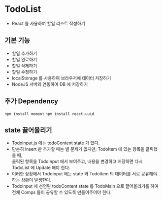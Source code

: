 # TodoList

- React 를 사용하여 할일 리스트 작성하기

## 기본 기능

- 할일 추가하기
- 할일 완료하기
- 할일 삭제하기
- 할일 수정하기
- localStorage 를 사용하여 브라우저에 데이터 저장하기
- NodeJS 서버와 연동하여 DB 에 저장하기

## 추가 Dependency

`npm install moment`
`npm install react-uuid`

## state 끌어올리기

- TodoInput.js 에는 todoContent state 가 있다.
- 단순히 insert 만 추가할 때는 별 문제가 없지만, TodoItem 에 있는 항목을 클릭했을 때,  
  클릭된 항목을 TodoInput 에서 보여주고, 내용을 변경하고 저장하면 다시 TodoList 에 Update 해야 한다.
- 이러한 상황에서 TodoInput 에는 state 와 TodoItem 의 데이터를 서로 공유해야 하는 상황이 발생한다.
- TodoInput 에 선언된 todoContent state 를 TodoMain 으로 끌어올리기를 하여 전체 Comps 들이 공유할 수 있도록 만들어주어야 한다.
